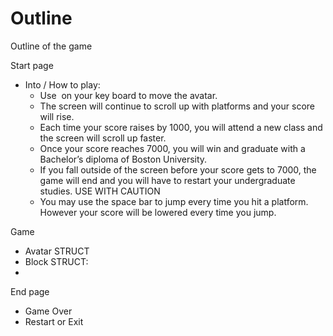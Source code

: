 # Outline
Outline of the game

Start page
- Into / How to play:
  - Use ️️ on your key board to move the avatar.
  - The screen will continue to scroll up with platforms and your score will rise.
  - Each time your score raises by 1000, you will attend a new class and the screen will scroll up faster. 
  - Once your score reaches 7000, you will win and graduate with a Bachelor’s diploma of Boston University.
  - If you fall outside of the screen before your score gets to 7000, the game will end and you will have to restart your undergraduate studies.
    USE WITH CAUTION
  - You may use the space bar to jump every time you hit a platform. However your score will be lowered every time you jump.


Game
- Avatar STRUCT
- Block STRUCT:
- 




End page
- Game Over
- Restart or Exit
